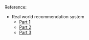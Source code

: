

Reference:
- Real world recommendation system
  - [Part 1](https://fennel.ai/blog/real-world-recommendation-system/)
  - [Part 2](https://fennel.ai/blog/real-world-recommendation-systems/)
  - [Part 3](https://fennel.ai/blog/real-world-recommendation-systems-21e/)
